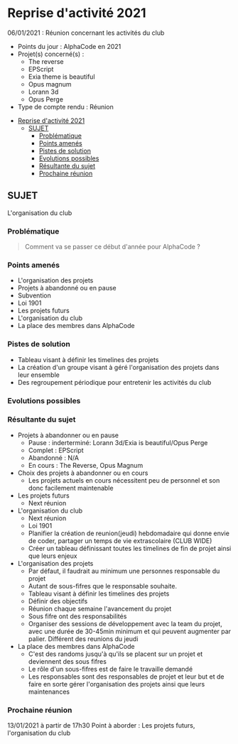 # Reprise d'activité 2021

06/01/2021 : Réunion concernant les activités du club

* Points du jour        : AlphaCode en 2021
* Projet(s) concerné(s) :
  * The reverse
  * EPScript
  * Exia theme is beautiful
  * Opus magnum
  * Lorann 3d
  * Opus Perge
* Type de compte rendu  : Réunion

- [Reprise d'activité 2021](#reprise-dactivité-2021)
  - [SUJET](#sujet)
    - [Problématique](#problématique)
    - [Points amenés](#points-amenés)
    - [Pistes de solution](#pistes-de-solution)
    - [Evolutions possibles](#evolutions-possibles)
    - [Résultante du sujet](#résultante-du-sujet)
    - [Prochaine réunion](#prochaine-réunion)

## SUJET

L'organisation du club

### Problématique

> Comment va se passer ce début d'année pour AlphaCode ?

### Points amenés

* L'organisation des projets
* Projets à abandonné ou en pause
* Subvention
* Loi 1901
* Les projets futurs
* L'organisation du club
* La place des membres dans AlphaCode

### Pistes de solution

* Tableau visant à définir les timelines des projets
* La création d'un groupe visant à géré l'organisation des projets dans leur ensemble
* Des regroupement périodique pour entretenir les activités du club

### Evolutions possibles

### Résultante du sujet

* Projets à abandonner ou en pause
  * Pause : inderterminé: Lorann 3d/Exia is beautiful/Opus Perge
  * Complet : EPScript
  * Abandonné : N/A
  * En cours : The Reverse, Opus Magnum
* Choix des projets à abandonner ou en cours
  * Les projets actuels en cours nécessitent peu de personnel et son donc facilement maintenable
* Les projets futurs
  * Next réunion
* L'organisation du club
  * Next réunion
  * Loi 1901
  * Planifier la création de reunion(jeudi) hebdomadaire qui donne envie de coder, partager un temps de vie extrascolaire (CLUB WIDE)
  * Créer un tableau définissant toutes les timelines de fin de projet ainsi que leurs enjeux
* L'organisation des projets
  * Par défaut, il faudrait au minimum une personnes responsable du projet
  * Autant de sous-fifres que le responsable souhaite.
  * Tableau visant à définir les timelines des projets
  * Définir des objectifs
  * Réunion chaque semaine l'avancement du projet
  * Sous fifre ont des responsabilités
  * Organiser des sessions de développement avec la team du projet, avec une durée de 30-45min minimum et qui peuvent augmenter par palier. Différent des reunions du jeudi
* La place des membres dans AlphaCode
  * C'est des randoms jusqu'à qu'ils se placent sur un projet et deviennent des sous fifres
  * Le rôle d'un sous-fifres est de faire le travaille demandé
  * Les responsables sont des responsables de projet et leur but et de faire en sorte gérer l'organisation des projets ainsi que leurs maintenances

### Prochaine réunion

13/01/2021 à partir de 17h30
Point à aborder : Les projets futurs, l'organisation du club

